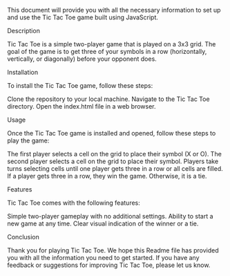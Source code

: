 This document will provide you with all the necessary information to set up and use the Tic Tac Toe game built using JavaScript.

Description

Tic Tac Toe is a simple two-player game that is played on a 3x3 grid. The goal of the game is to get three of your symbols in a row (horizontally, vertically, or diagonally) before your opponent does.

Installation

To install the Tic Tac Toe game, follow these steps:


Clone the repository to your local machine.
Navigate to the Tic Tac Toe directory.
Open the index.html file in a web browser.

Usage

Once the Tic Tac Toe game is installed and opened, follow these steps to play the game:


The first player selects a cell on the grid to place their symbol (X or O).
The second player selects a cell on the grid to place their symbol.
Players take turns selecting cells until one player gets three in a row or all cells are filled.
If a player gets three in a row, they win the game. Otherwise, it is a tie.

Features

Tic Tac Toe comes with the following features:


Simple two-player gameplay with no additional settings.
Ability to start a new game at any time.
Clear visual indication of the winner or a tie.

Conclusion

Thank you for playing Tic Tac Toe. We hope this Readme file has provided you with all the information you need to get started. If you have any feedback or suggestions for improving Tic Tac Toe, please let us know.

